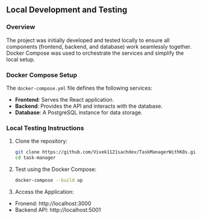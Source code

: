 ## Local Development and Testing

### Overview
The project was initially developed and tested locally to ensure all components (frontend, backend, and database) work seamlessly together. Docker Compose was used to orchestrate the services and simplify the local setup.

### Docker Compose Setup
The `docker-compose.yml` file defines the following services:
- **Frontend**: Serves the React application.
- **Backend**: Provides the API and interacts with the database.
- **Database**: A PostgreSQL instance for data storage.

### Local Testing Instructions
1. Clone the repository:
   ```bash
   git clone https://github.com/Vivek1121sachdev/TaskManagerWithK8s.git
   cd task-manager

2. Test using the Docker Compose:
    ```bash
    docker-compose --build up

3. Access the Application:
- Fronend: http://localhost:3000
- Backend API: http://localhost:5001